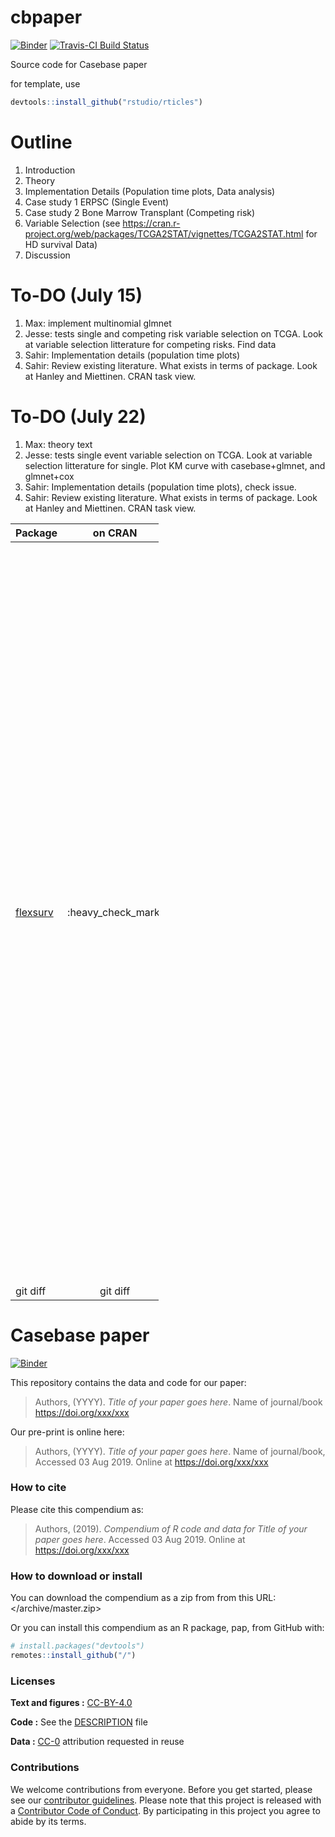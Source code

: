 
<!-- README.md is generated from README.Rmd. Please edit that file -->
cbpaper
=======

[![Binder](http://mybinder.org/badge.svg)](http://beta.mybinder.org/v2/gh/sahirbhatnagar/cbpaper/master?urlpath=rstudio)
[![Travis-CI Build Status](https://travis-ci.org/sahirbhatnagar/cbpaper.svg?branch=master)](https://travis-ci.org/sahirbhatnagar/cbpaper)

Source code for Casebase paper

for template, use

``` r
devtools::install_github("rstudio/rticles")
```

Outline
=======

1.  Introduction
2.  Theory
3.  Implementation Details (Population time plots, Data analysis)
4.  Case study 1 ERPSC (Single Event)
5.  Case study 2 Bone Marrow Transplant (Competing risk)
6.  Variable Selection (see <https://cran.r-project.org/web/packages/TCGA2STAT/vignettes/TCGA2STAT.html> for HD survival Data)
7.  Discussion

To-DO (July 15)
===============

1.  Max: implement multinomial glmnet
2.  Jesse: tests single and competing risk variable selection on TCGA. Look at variable selection litterature for competing risks. Find data
3.  Sahir: Implementation details (population time plots)
4.  Sahir: Review existing literature. What exists in terms of package. Look at Hanley and Miettinen. CRAN task view.

To-DO (July 22)
===============

1.  Max: theory text
2.  Jesse: tests single event variable selection on TCGA. Look at variable selection litterature for single. Plot KM curve with casebase+glmnet, and glmnet+cox
3.  Sahir: Implementation details (population time plots), check issue.
4.  Sahir: Review existing literature. What exists in terms of package. Look at Hanley and Miettinen. CRAN task view.

<table style="width:47%;">
<colgroup>
<col width="6%" />
<col width="8%" />
<col width="8%" />
<col width="8%" />
<col width="6%" />
<col width="8%" />
</colgroup>
<thead>
<tr class="header">
<th align="left">Package</th>
<th align="center">on CRAN</th>
<th align="center">documentation</th>
<th align="center">Published</th>
<th align="left">Description</th>
<th align="center">Function call</th>
</tr>
</thead>
<tbody>
<tr class="odd">
<td align="left"><a href="https://cran.r-project.org/package=flexsurv">flexsurv</a></td>
<td align="center">:heavy_check_mark:</td>
<td align="center"><a href="https://cran.r-project.org/web/packages/flexsurv/vignettes/flexsurv.pdf">Vignette</a></td>
<td align="center"><a href="https://www.jstatsoft.org/article/view/v070i08">Jackson, C. JSS 2016</a></td>
<td align="left">Fully-parametric. Any parametric time-to-event distribution may be fitted if the user supplies a probability density or hazard function, and ideally also their cumulative versions. Standard survival distributions are built in, including the three and four-parameter generalized gamma and Fdistributions. Any parameter of any distribution can be modelled as a linear or log-linear function of covariates. The package also includes the spline model of Royston and Parmar (2002), in which both baseline survival and covariate effects can be arbitrarily flexible parametric functions of time. See Table 1 for full list of distributions.</td>
<td align="center"><code>flexsurvreg(Surv(recyrs, censrec) ~ group, data = bc, dist = &quot;gengamma&quot;)</code> <code>flexsurvspline(Surv(recyrs, censrec) ~ group, data = bc, k = 1, scale = &quot;odds&quot;)</code></td>
</tr>
<tr class="even">
<td align="left">git diff</td>
<td align="center">git diff</td>
<td align="center">git diff</td>
<td align="center">dd</td>
<td align="left">44</td>
<td align="center">dd</td>
</tr>
</tbody>
</table>

Casebase paper
==============

[![Binder](https://mybinder.org/badge_logo.svg)](https://mybinder.org/v2/gh///master?urlpath=rstudio)

This repository contains the data and code for our paper:

> Authors, (YYYY). *Title of your paper goes here*. Name of journal/book <https://doi.org/xxx/xxx>

Our pre-print is online here:

> Authors, (YYYY). *Title of your paper goes here*. Name of journal/book, Accessed 03 Aug 2019. Online at <https://doi.org/xxx/xxx>

### How to cite

Please cite this compendium as:

> Authors, (2019). *Compendium of R code and data for Title of your paper goes here*. Accessed 03 Aug 2019. Online at <https://doi.org/xxx/xxx>

### How to download or install

You can download the compendium as a zip from from this URL: </archive/master.zip>

Or you can install this compendium as an R package, pap, from GitHub with:

``` r
# install.packages("devtools")
remotes::install_github("/")
```

### Licenses

**Text and figures :** [CC-BY-4.0](http://creativecommons.org/licenses/by/4.0/)

**Code :** See the [DESCRIPTION](DESCRIPTION) file

**Data :** [CC-0](http://creativecommons.org/publicdomain/zero/1.0/) attribution requested in reuse

### Contributions

We welcome contributions from everyone. Before you get started, please see our [contributor guidelines](CONTRIBUTING.md). Please note that this project is released with a [Contributor Code of Conduct](CONDUCT.md). By participating in this project you agree to abide by its terms.
